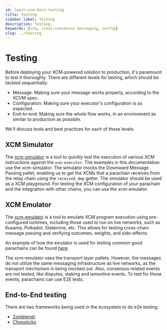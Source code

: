 ```yaml
---
id: learn-xcm-docs-testing
title: Testing
sidebar_label: Testing
description: Testing.
keywords: [xcm, cross-consensus messaging, config]
slug: ../testing
---
```


# Testing

Before deploying your XCM-powered solution to production, it's paramount to test it thoroughly.
There are different levels for testing, which should be tackled sequentially:

- Message: Making sure your message works properly, according to the XCVM spec.
- Configuration: Making sure your executor's configuration is as expected.
- End-to-end: Making sure the whole flow works, in an environment as similar to production as
  possible.

We'll discuss tools and best practices for each of these levels.

## XCM Simulator

The [xcm-simulator](https://github.com/paritytech/polkadot/tree/master/xcm/xcm-simulator) is a tool
to quickly test the execution of various XCM instructions against the `xcm-executor`. The examples
in this documentation use the xcm-simulator. The simulator mocks the Downward Message Passing
pallet, enabling us to get the XCMs that a parachain receives from the relay chain using the
`received_dmp` getter. The simulator should be used as a XCM playground. For testing the XCM
configuration of your parachain and the integration with other chains, you can use the xcm-emulator.

## XCM Emulator

The [xcm-emulator](https://github.com/paritytech/cumulus/tree/master/xcm/xcm-emulator) is a tool to
emulate XCM program execution using pre-configured runtimes, including those used to run on live
networks, such as Kusama, Polkadot, Statemine, etc. This allows for testing cross-chain message
passing and verifying outcomes, weights, and side-effects.

An example of how the emulator is used for testing common good parachains can be found
[here](https://github.com/paritytech/cumulus/tree/master/parachains/integration-tests/emulated).

The xcm-emulator uses the transport layer pallets. However, the messages do not utilize the same
messaging infrastructure as live networks, as the transport mechanism is being mocked out. Also,
consensus related events are not tested, like disputes, staking and iamonline events. To test for
these events, parachains can use E2E tests.

## End-to-End testing

There are two frameworks being used in the ecosystem to do e2e testing:

- [Zombienet](https://github.com/paritytech/zombienet).
- [Chopsticks](https://github.com/AcalaNetwork/chopsticks).
